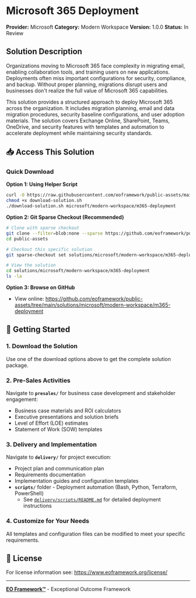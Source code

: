# Microsoft 365 Deployment

**Provider:** Microsoft
**Category:** Modern Workspace
**Version:** 1.0.0
**Status:** In Review

## Solution Description

Organizations moving to Microsoft 365 face complexity in migrating email, enabling collaboration tools, and training users on new applications. Deployments often miss important configurations for security, compliance, and backup. Without proper planning, migrations disrupt users and businesses don't realize the full value of Microsoft 365 capabilities.

This solution provides a structured approach to deploy Microsoft 365 across the organization. It includes migration planning, email and data migration procedures, security baseline configurations, and user adoption materials. The solution covers Exchange Online, SharePoint, Teams, OneDrive, and security features with templates and automation to accelerate deployment while maintaining security standards.


## 📥 Access This Solution

### Quick Download

**Option 1: Using Helper Script**
```bash
curl -O https://raw.githubusercontent.com/eoframework/public-assets/main/download-solution.sh
chmod +x download-solution.sh
./download-solution.sh microsoft/modern-workspace/m365-deployment
```

**Option 2: Git Sparse Checkout (Recommended)**
```bash
# Clone with sparse checkout
git clone --filter=blob:none --sparse https://github.com/eoframework/public-assets.git
cd public-assets

# Checkout this specific solution
git sparse-checkout set solutions/microsoft/modern-workspace/m365-deployment

# View the solution
cd solutions/microsoft/modern-workspace/m365-deployment
ls -la
```

**Option 3: Browse on GitHub**
- View online: https://github.com/eoframework/public-assets/tree/main/solutions/microsoft/modern-workspace/m365-deployment

## 🚀 Getting Started

### 1. Download the Solution
Use one of the download options above to get the complete solution package.

### 2. Pre-Sales Activities
Navigate to **`presales/`** for business case development and stakeholder engagement:
- Business case materials and ROI calculators
- Executive presentations and solution briefs
- Level of Effort (LOE) estimates
- Statement of Work (SOW) templates

### 3. Delivery and Implementation
Navigate to **`delivery/`** for project execution:
- Project plan and communication plan
- Requirements documentation
- Implementation guides and configuration templates
- **`scripts/`** folder - Deployment automation (Bash, Python, Terraform, PowerShell)
  - See [`delivery/scripts/README.md`](delivery/scripts/README.md) for detailed deployment instructions

### 4. Customize for Your Needs
All templates and configuration files can be modified to meet your specific requirements.

## 📄 License

For license information see: https://www.eoframework.org/license/

---

**[EO Framework™](https://eoframework.org)** - Exceptional Outcome Framework
